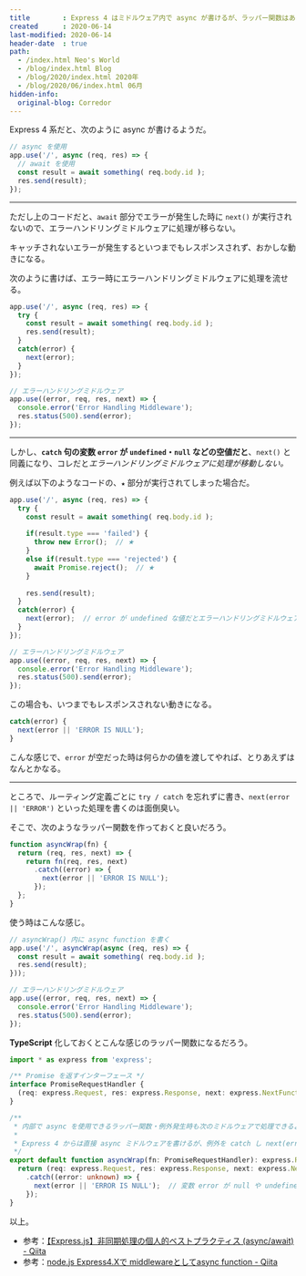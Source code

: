 ```yaml
---
title        : Express 4 はミドルウェア内で async が書けるが、ラッパー関数はあった方が良い
created      : 2020-06-14
last-modified: 2020-06-14
header-date  : true
path:
  - /index.html Neo's World
  - /blog/index.html Blog
  - /blog/2020/index.html 2020年
  - /blog/2020/06/index.html 06月
hidden-info:
  original-blog: Corredor
---
```


Express 4 系だと、次のように async が書けるようだ。

```javascript
// async を使用
app.use('/', async (req, res) => {
  // await を使用
  const result = await something( req.body.id );
  res.send(result);
});
```

---

ただし上のコードだと、`await` 部分でエラーが発生した時に `next()` が実行されないので、エラーハンドリングミドルウェアに処理が移らない。

キャッチされないエラーが発生するといつまでもレスポンスされず、おかしな動きになる。

次のように書けば、エラー時にエラーハンドリングミドルウェアに処理を流せる。

```javascript
app.use('/', async (req, res) => {
  try {
    const result = await something( req.body.id );
    res.send(result);
  }
  catch(error) {
    next(error);
  }
});

// エラーハンドリングミドルウェア
app.use((error, req, res, next) => {
  console.error('Error Handling Middleware');
  res.status(500).send(error);
});
```

---

しかし、**`catch` 句の変数 `error` が `undefined`・`null` などの空値だと**、`next()` と同義になり、コレだと*エラーハンドリングミドルウェアに処理が移動しない。*

例えば以下のようなコードの、`★` 部分が実行されてしまった場合だ。

```javascript
app.use('/', async (req, res) => {
  try {
    const result = await something( req.body.id );
    
    if(result.type === 'failed') {
      throw new Error();  // ★
    }
    else if(result.type === 'rejected') {
      await Promise.reject();  // ★
    }
    
    res.send(result);
  }
  catch(error) {
    next(error);  // error が undefined な値だとエラーハンドリングミドルウェアが呼ばれない
  }
});

// エラーハンドリングミドルウェア
app.use((error, req, res, next) => {
  console.error('Error Handling Middleware');
  res.status(500).send(error);
});
```

この場合も、いつまでもレスポンスされない動きになる。

```javascript
catch(error) {
  next(error || 'ERROR IS NULL');
}
```

こんな感じで、`error` が空だった時は何らかの値を渡してやれば、とりあえずはなんとかなる。

---

ところで、ルーティング定義ごとに `try / catch` を忘れずに書き、`next(error || 'ERROR')` といった処理を書くのは面倒臭い。

そこで、次のようなラッパー関数を作っておくと良いだろう。

```javascript
function asyncWrap(fn) {
  return (req, res, next) => {
    return fn(req, res, next)
      .catch((error) => {
        next(error || 'ERROR IS NULL');
      });
  };
}
```

使う時はこんな感じ。

```javascript
// asyncWrap() 内に async function を書く
app.use('/', asyncWrap(async (req, res) => {
  const result = await something( req.body.id );
  res.send(result);
}));

// エラーハンドリングミドルウェア
app.use((error, req, res, next) => {
  console.error('Error Handling Middleware');
  res.status(500).send(error);
});
```

**TypeScript** 化しておくとこんな感じのラッパー関数になるだろう。

```typescript
import * as express from 'express';

/** Promise を返すインターフェース */
interface PromiseRequestHandler {
  (req: express.Request, res: express.Response, next: express.NextFunction): Promise<unknown>;
}

/**
 * 内部で async を使用できるラッパー関数・例外発生時も次のミドルウェアで処理できるよう next() を呼ぶ
 * 
 * Express 4 からは直接 async ミドルウェアを書けるが、例外を catch し next(error) を明示的に呼ぶ必要があるため、ラッパー関数を用意した
 */
export default function asyncWrap(fn: PromiseRequestHandler): express.RequestHandler {
  return (req: express.Request, res: express.Response, next: express.NextFunction): Promise<unknown> => fn(req, res, next)
    .catch((error: unknown) => {
      next(error || 'ERROR IS NULL');  // 変数 error が null や undefined だとエラーミドルウェアに移動しないので適当な値を入れておく
    });
}
```

以上。

- 参考：[【Express.js】非同期処理の個人的ベストプラクティス (async/await) - Qiita](https://qiita.com/yukin01/items/1a36606439123525dc6d)
- 参考：[node.js Express4.Xで middlewareとしてasync function - Qiita](https://qiita.com/kenta8813/items/ca262edb0ffd2d5157e2)
